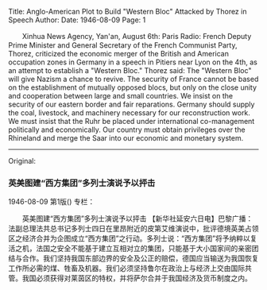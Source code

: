 Title: Anglo-American Plot to Build "Western Bloc" Attacked by Thorez in Speech
Author:
Date: 1946-08-09
Page: 1

　　Xinhua News Agency, Yan'an, August 6th: Paris Radio: French Deputy Prime Minister and General Secretary of the French Communist Party, Thorez, criticized the economic merger of the British and American occupation zones in Germany in a speech in Pitiers near Lyon on the 4th, as an attempt to establish a "Western Bloc." Thorez said: The "Western Bloc" will give Nazism a chance to revive. The security of France cannot be based on the establishment of mutually opposed blocs, but only on the close unity and cooperation between large and small countries. We insist on the security of our eastern border and fair reparations. Germany should supply the coal, livestock, and machinery necessary for our reconstruction work. We must insist that the Ruhr be placed under international co-management politically and economically. Our country must obtain privileges over the Rhineland and merge the Saar into our economic and monetary system.



<hr /> 

Original: 


### 英美图建“西方集团”多列士演说予以抨击

1946-08-09
第1版()
专栏：

　　英美图建“西方集团”多列士演说予以抨击
    【新华社延安六日电】巴黎广播：法副总理法共总书记多列士四日在里昂附近的皮第艾维演说中，批评德境英美占领区之经济合并为企图成立“西方集团”之行动。多列士说：“西方集团”将予纳粹以复活之机，法国之安全不能基于建立互相对立的集团，只能基于大小国家间的亲密团结与合作。我们坚持我国东部边界的安全及公正的赔偿，德国应当输送为我国恢复工作所必需的煤、牲畜及机器。我们必须坚持鲁尔在政治上与经济上交由国际共管。我国必须获得对莱茵区的特权，并将萨尔合并于我国经济及货币制度之内。
